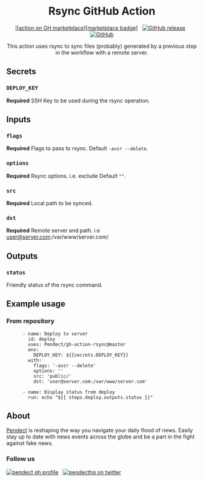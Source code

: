 <div align="center">

# Rsync GitHub Action

[![action on GH marketplace][marketplace badge]][marketplace] &nbsp;
[![GitHub release][release badge]][latest release] &nbsp;
[![GitHub][LICENSE badge]][LICENSE]

This action uses rsync to sync files (probably) generated by a previous step in the workflow with a remote server.

</div>

## Secrets

### `DEPLOY_KEY`

**Required** SSH Key to be used during the rsync operation.

## Inputs

### `flags`

**Required** Flags to pass to rsync. Default `-avzr --delete`.

### `options`

**Required** Rsync options. i.e. exclude Default `""`.

### `src`

**Required** Local path to be synced.

### `dst`

**Required** Remote server and path. i.e user@server.com:/var/www/server.com/

## Outputs

### `status`

Friendly status of the rsync command.

## Example usage

### From repository

```shell
      - name: Deploy to server
        id: deploy
        uses: Pendect/gh-action-rsync@master
        env:
          DEPLOY_KEY: ${{secrets.DEPLOY_KEY}}
        with:
          flags: '-avzr --delete'
          options: ''
          src: 'public/'
          dst: 'user@server.com:/var/www/server.com'

      - name: Display status from deploy
        run: echo "${{ steps.deploy.outputs.status }}"
```

## About
[Pendect](https://pendect.com/) is reshaping the way you navigate your daily flood of news. Easily stay up to date with news events across the globe and be a part in the fight against fake news.

### Follow us
[![pendect gh profile][gh follow]][gh profile] &nbsp; [![pendecthq on twitter][twitter badge]][twitter]

[twitter badge]: https://img.shields.io/twitter/follow/pendecthq.svg?style=social
[twitter]: https://twitter.com/intent/follow?screen_name=pendecthq
[marketplace]: https://github.com/marketplace/actions/shellcheck-linter-action
[LICENSE badge]: https://img.shields.io/github/license/Pendect/gh-action-rsync.svg
[LICENSE]: https://github.com/Pendect/gh-action-rsync/blob/master/LICENSE
[release badge]: https://img.shields.io/github/release/Pendect/gh-action-rsync.svg
[latest release]: https://github.com/Pendect/gh-action-rsync/releases/latest
[star badge]: https://img.shields.io/github/stars/Pendect/gh-action-rsync.svg?style=social
[star]: https://github.com/Pendect/gh-action-rsync
[gh follow]: https://img.shields.io/github/followers/Pendect.svg?style=social
[gh profile]: https://github.com/Pendect
